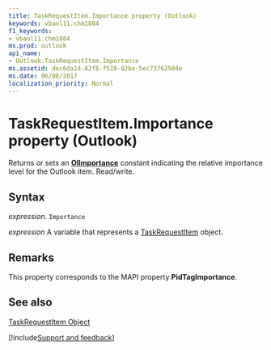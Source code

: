 ```yaml
---
title: TaskRequestItem.Importance property (Outlook)
keywords: vbaol11.chm1884
f1_keywords:
- vbaol11.chm1884
ms.prod: outlook
api_name:
- Outlook.TaskRequestItem.Importance
ms.assetid: dec6da14-82f8-f519-82be-5ec73762504e
ms.date: 06/08/2017
localization_priority: Normal
---
```



# TaskRequestItem.Importance property (Outlook)

Returns or sets an  **[OlImportance](Outlook.OlImportance.md)** constant indicating the relative importance level for the Outlook item. Read/write.


## Syntax

_expression_. `Importance`

_expression_ A variable that represents a [TaskRequestItem](Outlook.TaskRequestItem.md) object.


## Remarks

This property corresponds to the MAPI property  **PidTagImportance**.


## See also


[TaskRequestItem Object](Outlook.TaskRequestItem.md)

[!include[Support and feedback](~/includes/feedback-boilerplate.md)]